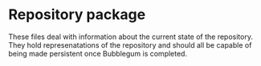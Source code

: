 # Repository package

These files deal with information about the current state of the repository. They hold represenatations of the repository and should all be capable of being made persistent once Bubblegum is completed.
